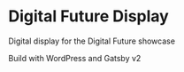 # Digital Future Display
 Digital display for the Digital Future showcase

 Build with WordPress and Gatsby v2